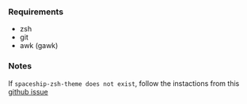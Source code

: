 ### Requirements

- zsh
- git
- awk (gawk)


### Notes

If `spaceship-zsh-theme does not exist`, follow the instactions from this [github issue](https://github.com/denysdovhan/spaceship-zsh-theme/issues/208#issuecomment-337454574)

